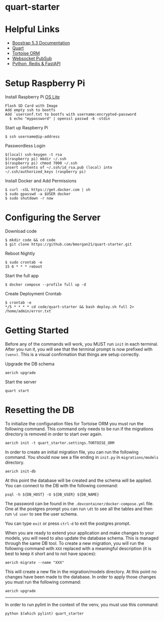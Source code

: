 # quart-starter

# Helpful Links
* [Boostrap 5.3 Documentation](https://getbootstrap.com/docs/5.3)
* [Quart](https://quart.palletsprojects.com/en/latest/)
* [Tortoise ORM](https://tortoise.github.io/)
* [Websocket PubSub](https://github.com/NandaGopal56/websockets-pubsub)
* [Python, Redis & FastAPI](https://medium.com/@nandagopal05/scaling-websockets-with-pub-sub-using-python-redis-fastapi-b16392ffe291__)

# Setup Raspberry Pi

Install Raspberry Pi [OS Lite](https://www.raspberrypi.com/software/operating-systems/#raspberry-pi-os-64-bit)

    Flash SD Card with Image
    Add empty ssh to bootfs
    Add `userconf.txt to bootfs with username:encrypted-password
      $ echo "mypassword" | openssl passwd -6 -stdin

Start up Raspberry Pi

    $ ssh username@ip-address

Passwordless Login

    $(local) ssh-keygen -t rsa
    $(raspberry pi) mkdir ~/.ssh
    $(raspberry pi) chmod 7000 ~/.ssh
    insert contents of ~/.ssh/id_rsa.pub (local) into ~/.ssh/authorized_keys (raspberry pi)
    
Install Docker and Add Permissions

    $ curl -sSL https://get.docker.com | sh
    $ sudo gpasswd -a $USER docker
    $ sudo shutdown -r now
    
# Configuring the Server

Download code

    $ mkdir code && cd code
    $ git clone https://github.com/bmorgan21/quart-starter.git

Reboot Nightly

    $ sudo crontab -e
    15 6 * * * reboot

Start the full app

    $ docker compose --profile full up -d

Create Deployment Crontab

    $ crontab -e
    */5 * * * * cd code/quart-starter && bash deploy.sh full 2> /home/admin/error.txt`

# Getting Started


Before any of the commands will work, you MUST run `init` in each terminal.  After you run it, you will see that the terminal prompt is now prefixed with `(venv)`.  This is a visual confirmation that things are setup correctly.

Upgrade the DB schema

    aerich upgrade

Start the server

    quart start

# Resetting the DB

To initialize the configuration files for Tortoise ORM you must run the following command.  This command only needs to be run if the migrations directory is removed in order to start over again.

    aerich init -t quart_starter.settings.TORTOISE_ORM

In order to create an initial migration file, you can run the following command.  You should now see a file ending in `init.py` in `migrations/models` directory.

    aerich init-db

At this point the database will be created and the schema will be applied.  You can connect to the DB with the following command:

    psql -h ${DB_HOST} -U ${DB_USER} ${DB_NAME}

The password can be found in the `.devcontainer/docker-compose.yml` file.  One at the postgres prompt you can run `\dt` to see all the tables and then run `\d user` to see the user schema.

You can type `exit` or press `ctrl-d` to exit the postgres prompt.

When you are ready to extend your application and make changes to your models, you will need to also update the database schema.  This is managed through the same DB tool.  To create a new migration, you will run the following command with `XXX` replaced with a meaningful description (it is best to keep it short and to not have spaces):

    aerich migrate --name "XXX"

This will create a new file in the migration/models directory.  At this point no changes have been made to the database.  In order to apply those changes you must run the following command:

    aerich upgrade

----

In order to run pylint in the context of the venv, you must use this command:

    python $(which pylint) quart_starter
